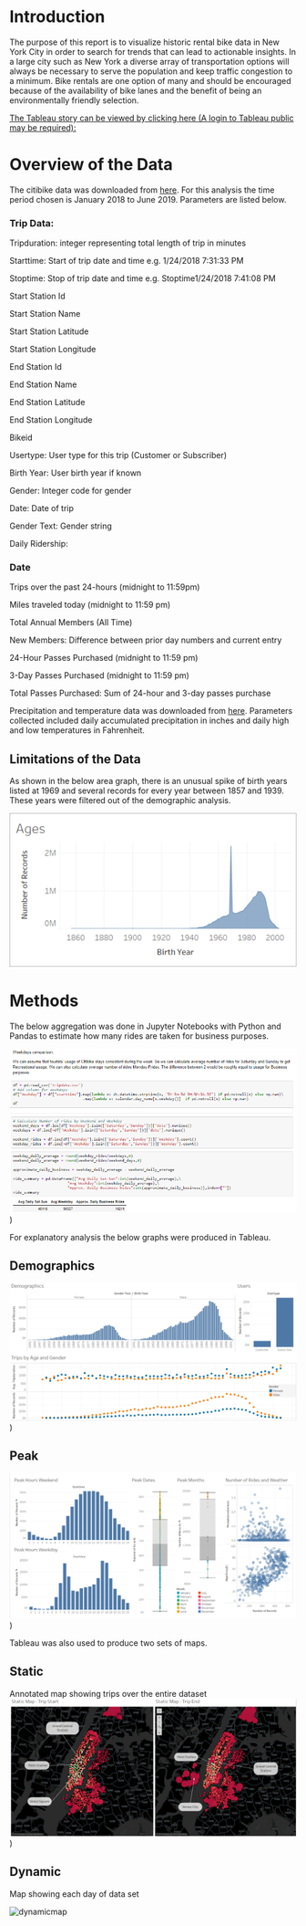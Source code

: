 # Introduction

The purpose of this report is to visualize historic rental bike data in New York City in order to search for trends that can lead to actionable insights. In a large city such as New York a diverse array of transportation options will always be necessary to serve the population and keep traffic congestion to a minimum. Bike rentals are one option of many and should be encouraged because of the availability of bike lanes and the benefit of being an environmentally friendly selection.

[The Tableau story can be viewed by clicking here (A login to Tableau public may be required):](https://prod-useast-a.online.tableau.com/t/bethanylindberg/views/Citibike/CitiBikeStory)

# Overview of the Data

The citibike data was downloaded from [here](https://www.citibikenyc.com/system-data). For this analysis the time period chosen is January 2018 to June 2019. Parameters are listed below.

### Trip Data:

Tripduration: integer representing total length of trip in minutes

Starttime: Start of trip date and time e.g. 1/24/2018 7:31:33 PM

Stoptime: Stop of trip date and time e.g. Stoptime1/24/2018 7:41:08 PM

Start Station Id

Start Station Name

Start Station Latitude

Start Station Longitude

End Station Id

End Station Name

End Station Latitude

End Station Longitude

Bikeid

Usertype: User type for this trip (Customer or Subscriber)

Birth Year: User birth year if known

Gender: Integer code for gender

Date: Date of trip

Gender Text: Gender string

Daily Ridership:

### Date

Trips over the past 24-hours (midnight to 11:59pm)

Miles traveled today (midnight to 11:59 pm)

Total Annual Members (All Time)

New Members: Difference between prior day numbers and current entry

24-Hour Passes Purchased (midnight to 11:59 pm)

3-Day Passes Purchased (midnight to 11:59 pm)

Total Passes Purchased: Sum of 24-hour and 3-day passes purchase

Precipitation and temperature data was downloaded from [here](http://www.cnyweather.com/wxraindetail.php?year=2019). Parameters collected included daily accumulated precipitation in inches and daily high and low temperatures in Fahrenheit.

## Limitations of the Data

As shown in the below area graph, there is an unusual spike of birth years listed at 1969 and several records for every year between 1857 and 1939. These years were filtered out of the demographic analysis.

![ages](images/ages.PNG)


# Methods

The below aggregation was done in Jupyter Notebooks with Python and Pandas to estimate how many rides are taken for business purposes.

![dailyrides](images/dailyrides.PNG))

For explanatory analysis the below graphs were produced in Tableau.

## Demographics

![demographics](images/demographics.PNG))

## Peak

![Peak](images/Peak.PNG))

Tableau was also used to produce two sets of maps.

## Static

Annotated map showing trips over the entire dataset
![Static](images/Static.PNG))

## Dynamic 

Map showing each day of data set

![dynamicmap](images/dynamicmap.gif)

